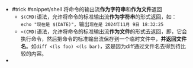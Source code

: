- #trick #snippet/shell 将命令的输出流**作为字符串**和**作为文件**返回
	- `$(CMD)`语法，允许将命令的标准输出流**作为字符串**的形式返回，如：` echo "现在是 $(DATE)"`，输出`现在是 2024年11月 9日 18:32:25`
	- `<(CMD)`语法，允许将命令的标准输出流**作为文件**的形式去返回，即，它会执行命令，然后把命令的标准输出流保存到一个临时文件中，**并返回文件名**。如`diff <(ls foo) <(ls bar)`，这是因为diff通过文件名去得到待比较的内容。
-